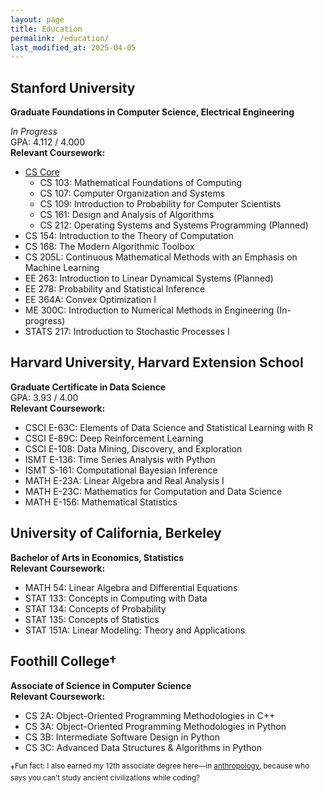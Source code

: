 ```yaml
---
layout: page
title: Education
permalink: /education/
last_modified_at: 2025-04-05
---
```


## Stanford University  
**Graduate Foundations in Computer Science, Electrical Engineering**

*In Progress*  
GPA: 4.112 / 4.000  
**Relevant Coursework:**
- [CS Core](https://www.cs.stanford.edu/bs-core-requirements)
    - CS 103: Mathematical Foundations of Computing
    - CS 107: Computer Organization and Systems
    - CS 109: Introduction to Probability for Computer Scientists
    - CS 161: Design and Analysis of Algorithms
    - CS 212: Operating Systems and Systems Programming (Planned)
- CS 154: Introduction to the Theory of Computation
- CS 168: The Modern Algorithmic Toolbox
- CS 205L: Continuous Mathematical Methods with an Emphasis on Machine Learning
- EE 263: Introduction to Linear Dynamical Systems (Planned)
- EE 278: Probability and Statistical Inference
- EE 364A: Convex Optimization I
- ME 300C: Introduction to Numerical Methods in Engineering (In-progress)
- STATS 217: Introduction to Stochastic Processes I

## Harvard University, Harvard Extension School  
**Graduate Certificate in Data Science**  
GPA: 3.93 / 4.00  
**Relevant Coursework:**
- CSCI E-63C: Elements of Data Science and Statistical Learning with R
- CSCI E-89C: Deep Reinforcement Learning
- CSCI E-108: Data Mining, Discovery, and Exploration
- ISMT E-136: Time Series Analysis with Python
- ISMT S-161: Computational Bayesian Inference
- MATH E-23A: Linear Algebra and Real Analysis I
- MATH E-23C: Mathematics for Computation and Data Science
- MATH E-156: Mathematical Statistics

## University of California, Berkeley  
**Bachelor of Arts in Economics, Statistics**  
**Relevant Coursework:**
- MATH 54: Linear Algebra and Differential Equations
- STAT 133: Concepts in Computing with Data
- STAT 134: Concepts of Probability
- STAT 135: Concepts of Statistics
- STAT 151A: Linear Modeling: Theory and Applications

## Foothill College†
**Associate of Science in Computer Science**  
**Relevant Coursework:**
- CS 2A: Object-Oriented Programming Methodologies in C++
- CS 3A: Object-Oriented Programming Methodologies in Python
- CS 3B: Intermediate Software Design in Python
- CS 3C: Advanced Data Structures & Algorithms in Python

†<sup>Fun fact: I also earned my 12th associate degree here—in [anthropology](https://www.parchment.com/u/award/c7daeb8936ad05b0d087c9b09669e0ae), because who says you can’t study ancient civilizations while coding?</sup>

